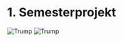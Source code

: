 # 1. Semesterprojekt

![Trump](https://media.giphy.com/media/l0Iyau7QcKtKUYIda/giphy.gif)
![Trump](https://media.giphy.com/media/l0IyjW9mwj2Gl5kEo/giphy.gif)
